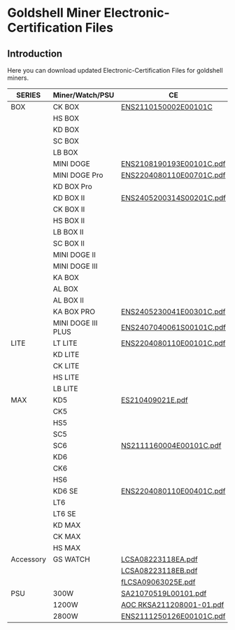 #  Goldshell Miner Electronic-Certification Files

## Introduction

Here you can download updated Electronic-Certification Files for goldshell miners.


|   SERIES  |   Miner/Watch/PSU  |   CE  | FCC |
| --- | --- | --- | --- |
|  BOX  |  CK BOX  |  [ENS2110150002E00101C](https://raw.githubusercontent.com/fzwx2022/Electronic-Certification/master/CE/ENS2110150002E00101C.pdf)  |  [ENS2110150002E00301C](https://raw.githubusercontent.com/fzwx2022/Electronic-Certification/master/FCC/NS2110150002E00301C.pdf)  |
|  |  HS BOX  |
|  |  KD BOX  |
|  |  SC BOX  |
|  |  LB BOX  |
|  |  MINI DOGE  |  [ENS2108190193E00101C.pdf](https://alidocs.dingtalk.com/i/nodes/np9zOoBVBYPQ54ovfNz5gvBmW1DK0g6l?cid=623923515:2224537345&corpId=ding9f16af4ffdc38b1e35c2f4657eb6378f&doc_type=wiki_doc&iframeQuery=anchorId%3DX02lzi2j1injrsbbsliu3&utm_medium=im_card&utm_scene=team_space&utm_source=im)  |  [ENS2110130001E00101C.pdf](https://alidocs.dingtalk.com/i/nodes/np9zOoBVBYPQ54ovfNz5gvBmW1DK0g6l?cid=623923515:2224537345&corpId=ding9f16af4ffdc38b1e35c2f4657eb6378f&doc_type=wiki_doc&iframeQuery=anchorId%3DX02lzi2j2vvkuwi5fqdiqa&utm_medium=im_card&utm_scene=team_space&utm_source=im)  |
|  |  MINI DOGE Pro  |  [ENS2204080110E00701C.pdf](https://alidocs.dingtalk.com/i/nodes/np9zOoBVBYPQ54ovfNz5gvBmW1DK0g6l?cid=623923515:2224537345&corpId=ding9f16af4ffdc38b1e35c2f4657eb6378f&doc_type=wiki_doc&iframeQuery=anchorId%3DX02lzi2mcua7bacrlijpwu&utm_medium=im_card&utm_scene=team_space&utm_source=im)  |  [ENS2204080110E00901C.pdf](https://alidocs.dingtalk.com/i/nodes/np9zOoBVBYPQ54ovfNz5gvBmW1DK0g6l?cid=623923515:2224537345&corpId=ding9f16af4ffdc38b1e35c2f4657eb6378f&doc_type=wiki_doc&iframeQuery=anchorId%3DX02lzi2megcmffellh2qvn&utm_medium=im_card&utm_scene=team_space&utm_source=im)  |
|  |  KD BOX Pro  |
|  |  KD BOX II  |  [ENS2405200314S00201C.pdf](https://alidocs.dingtalk.com/i/nodes/np9zOoBVBYPQ54ovfNz5gvBmW1DK0g6l?cid=623923515:2224537345&corpId=ding9f16af4ffdc38b1e35c2f4657eb6378f&doc_type=wiki_doc&iframeQuery=anchorId%3DX02lzi3mfdvsgqj67oxv4&utm_medium=im_card&utm_scene=team_space&utm_source=im)  |  /  |
|  |  CK BOX II  |
|  |  HS BOX II  |
|  |  LB BOX II  |
|  |  SC BOX II  |
|  |  MINI DOGE II  |
|  |  MINI DOGE III  |
|  |  KA BOX  |
|  |  AL BOX  |
|  |  AL BOX II  |
|  |  KA BOX PRO  |  [ENS2405230041E00301C.pdf](https://alidocs.dingtalk.com/i/nodes/np9zOoBVBYPQ54ovfNz5gvBmW1DK0g6l?cid=623923515:2224537345&corpId=ding9f16af4ffdc38b1e35c2f4657eb6378f&doc_type=wiki_doc&iframeQuery=anchorId%3DX02lzi2yiukw639dyu82id&utm_medium=im_card&utm_scene=team_space&utm_source=im)  |  [ENS2405230041E00201C.pdf](https://alidocs.dingtalk.com/i/nodes/np9zOoBVBYPQ54ovfNz5gvBmW1DK0g6l?cid=623923515:2224537345&corpId=ding9f16af4ffdc38b1e35c2f4657eb6378f&doc_type=wiki_doc&iframeQuery=anchorId%3DX02lzi2ymld418qa0jaem&utm_medium=im_card&utm_scene=team_space&utm_source=im)  |
|  |  MINI DOGE III PLUS  |  [ENS2407040061S00101C.pdf](https://alidocs.dingtalk.com/i/nodes/np9zOoBVBYPQ54ovfNz5gvBmW1DK0g6l?cid=623923515:2224537345&corpId=ding9f16af4ffdc38b1e35c2f4657eb6378f&doc_type=wiki_doc&iframeQuery=anchorId%3DX02lzi3mh5rqbzqw8b2gu&utm_medium=im_card&utm_scene=team_space&utm_source=im)  |   |
|  LITE  |  LT LITE  |  [ENS2204080110E00101C.pdf](https://alidocs.dingtalk.com/i/nodes/np9zOoBVBYPQ54ovfNz5gvBmW1DK0g6l?cid=623923515:2224537345&corpId=ding9f16af4ffdc38b1e35c2f4657eb6378f&doc_type=wiki_doc&iframeQuery=anchorId%3DX02lzi353f0p3om8slu2u&utm_medium=im_card&utm_scene=team_space&utm_source=im)  |  [ENS2204080110E00301C.pdf](https://alidocs.dingtalk.com/i/nodes/np9zOoBVBYPQ54ovfNz5gvBmW1DK0g6l?cid=623923515:2224537345&corpId=ding9f16af4ffdc38b1e35c2f4657eb6378f&doc_type=wiki_doc&iframeQuery=anchorId%3DX02lzi35etomz9kpa988sn&utm_medium=im_card&utm_scene=team_space&utm_source=im)  |
|  |  KD LITE  |
|  |  CK LITE  |
|  |  HS LITE  |
|  |  LB LITE  |
|  MAX  |  KD5  |  [ES210409021E.pdf](https://alidocs.dingtalk.com/i/nodes/np9zOoBVBYPQ54ovfNz5gvBmW1DK0g6l?cid=623923515:2224537345&corpId=ding9f16af4ffdc38b1e35c2f4657eb6378f&doc_type=wiki_doc&iframeQuery=anchorId%3DX02lzi292gdqlfmyqpmu7&utm_medium=im_card&utm_scene=team_space&utm_source=im)  |  [ES210409023E.pdf](https://alidocs.dingtalk.com/i/nodes/np9zOoBVBYPQ54ovfNz5gvBmW1DK0g6l?cid=623923515:2224537345&corpId=ding9f16af4ffdc38b1e35c2f4657eb6378f&doc_type=wiki_doc&iframeQuery=anchorId%3DX02lzi293r3h0sx4kefq8u&utm_medium=im_card&utm_scene=team_space&utm_source=im)  |
|  |  CK5  |
|  |  HS5  |
|  |  SC5  |
|  |  SC6  |  [NS2111160004E00101C.pdf](https://alidocs.dingtalk.com/i/nodes/np9zOoBVBYPQ54ovfNz5gvBmW1DK0g6l?cid=623923515:2224537345&corpId=ding9f16af4ffdc38b1e35c2f4657eb6378f&doc_type=wiki_doc&iframeQuery=anchorId%3DX02lzi28qa4kxikszvd0dp&utm_medium=im_card&utm_scene=team_space&utm_source=im)  |  [NS2111160004E00301C.pdf](https://alidocs.dingtalk.com/i/nodes/np9zOoBVBYPQ54ovfNz5gvBmW1DK0g6l?cid=623923515:2224537345&corpId=ding9f16af4ffdc38b1e35c2f4657eb6378f&doc_type=wiki_doc&iframeQuery=anchorId%3DX02lzi2kqbz4ln0zfux3c2&utm_medium=im_card&utm_scene=team_space&utm_source=im)  |
|  |  KD6  |
|  |  CK6  |
|  |  HS6  |
|  |  KD6 SE  |  [ENS2204080110E00401C.pdf](https://alidocs.dingtalk.com/i/nodes/np9zOoBVBYPQ54ovfNz5gvBmW1DK0g6l?cid=623923515:2224537345&corpId=ding9f16af4ffdc38b1e35c2f4657eb6378f&doc_type=wiki_doc&iframeQuery=anchorId%3DX02lzi2cfa0z0ho2b3z7xi&utm_medium=im_card&utm_scene=team_space&utm_source=im)  |  [ENS2204080110E00601C.pdf](https://alidocs.dingtalk.com/i/nodes/np9zOoBVBYPQ54ovfNz5gvBmW1DK0g6l?cid=623923515:2224537345&corpId=ding9f16af4ffdc38b1e35c2f4657eb6378f&doc_type=wiki_doc&iframeQuery=anchorId%3DX02lzi2cjv9y41790emhf&utm_medium=im_card&utm_scene=team_space&utm_source=im)  |
|  |  LT6  |
|  |  LT6 SE  |
|  |  KD MAX  |
|  |  CK MAX  |
|  |  HS MAX  |
|  Accessory  |  GS WATCH  |  [LCSA08223118EA.pdf](https://alidocs.dingtalk.com/i/nodes/np9zOoBVBYPQ54ovfNz5gvBmW1DK0g6l?cid=623923515:2224537345&corpId=ding9f16af4ffdc38b1e35c2f4657eb6378f&doc_type=wiki_doc&iframeQuery=anchorId%3DX02lzi6fhhbjazwfl5bd2&utm_medium=im_card&utm_scene=team_space&utm_source=im)  |  /  |
|  |  |  [LCSA08223118EB.pdf](https://alidocs.dingtalk.com/i/nodes/np9zOoBVBYPQ54ovfNz5gvBmW1DK0g6l?cid=623923515:2224537345&corpId=ding9f16af4ffdc38b1e35c2f4657eb6378f&doc_type=wiki_doc&iframeQuery=anchorId%3DX02lzi6fftzjvei6xng74&utm_medium=im_card&utm_scene=team_space&utm_source=im)  |
|  |  |  [fLCSA09063025E.pdf](https://alidocs.dingtalk.com/i/nodes/np9zOoBVBYPQ54ovfNz5gvBmW1DK0g6l?cid=623923515:2224537345&corpId=ding9f16af4ffdc38b1e35c2f4657eb6378f&doc_type=wiki_doc&iframeQuery=anchorId%3DX02lzi6fdw2v6qzmrz76no&utm_medium=im_card&utm_scene=team_space&utm_source=im)  |
|  PSU  |  300W  |  [SA21070519L00101.pdf](https://alidocs.dingtalk.com/i/nodes/np9zOoBVBYPQ54ovfNz5gvBmW1DK0g6l?cid=623923515:2224537345&corpId=ding9f16af4ffdc38b1e35c2f4657eb6378f&doc_type=wiki_doc&iframeQuery=anchorId%3DX02lzi3984nlw8r5hm1lk&utm_medium=im_card&utm_scene=team_space&utm_source=im)  |  /  |
|  |  1200W  |  [AOC RKSA211208001-01.pdf](https://alidocs.dingtalk.com/i/nodes/np9zOoBVBYPQ54ovfNz5gvBmW1DK0g6l?cid=623923515:2224537345&corpId=ding9f16af4ffdc38b1e35c2f4657eb6378f&doc_type=wiki_doc&iframeQuery=anchorId%3DX02lzi39hiaw3mjus7ik&utm_medium=im_card&utm_scene=team_space&utm_source=im)  |  /  |
|  |  2800W  |  [ENS2111250126E00101C.pdf](https://alidocs.dingtalk.com/i/nodes/np9zOoBVBYPQ54ovfNz5gvBmW1DK0g6l?cid=623923515:2224537345&corpId=ding9f16af4ffdc38b1e35c2f4657eb6378f&doc_type=wiki_doc&iframeQuery=anchorId%3DX02lzi48hpqsk1ced8x3ra&utm_medium=im_card&utm_scene=team_space&utm_source=im)  |  /  |



